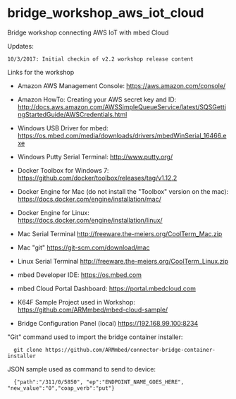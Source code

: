 # bridge_workshop_aws_iot_cloud
Bridge workshop connecting AWS IoT with mbed Cloud

Updates:

    10/3/2017: Initial checkin of v2.2 workshop release content

Links for the workshop

- Amazon AWS Management Console:
      https://aws.amazon.com/console/

- Amazon HowTo: Creating your AWS secret key and ID:
      http://docs.aws.amazon.com/AWSSimpleQueueService/latest/SQSGettingStartedGuide/AWSCredentials.html

- Windows USB Driver for mbed:
      https://os.mbed.com/media/downloads/drivers/mbedWinSerial_16466.exe

- Windows Putty Serial Terminal:
      http://www.putty.org/

- Docker Toolbox for Windows 7:
      https://github.com/docker/toolbox/releases/tag/v1.12.2

- Docker Engine for Mac (do not install the "Toolbox" version on the mac):
      https://docs.docker.com/engine/installation/mac/

- Docker Engine for Linux:
      https://docs.docker.com/engine/installation/linux/ 

- Mac Serial Terminal 
      http://freeware.the-meiers.org/CoolTerm_Mac.zip

- Mac "git"
      https://git-scm.com/download/mac

- Linux Serial Terminal 
      http://freeware.the-meiers.org/CoolTerm_Linux.zip

- mbed Developer IDE:
      https://os.mbed.com

- mbed Cloud Portal Dashboard:
      https://portal.mbedcloud.com

- K64F Sample Project used in Workshop:
      https://github.com/ARMmbed/mbed-cloud-sample/

- Bridge Configuration Panel (local)
      https://192.168.99.100:8234

"Git" command used to import the bridge container installer:

      git clone https://github.com/ARMmbed/connector-bridge-container-installer

JSON sample used as command to send to device:

      {"path":"/311/0/5850", "ep":"ENDPOINT_NAME_GOES_HERE", "new_value":"0","coap_verb":"put"}
